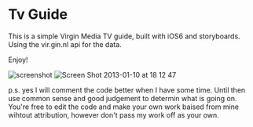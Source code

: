 Tv Guide
=======

This is a simple Virgin Media TV guide, built with iOS6 and storyboards. Using the vir.gin.nl api for the data.

Enjoy!

![screenshot](https://f.cloud.github.com/assets/1190146/57614/db996f7c-5b50-11e2-9247-ecc65c0b3ee3.png)
![Screen Shot 2013-01-10 at 18 12 47](https://f.cloud.github.com/assets/1190146/57621/643a95b8-5b51-11e2-9e3c-814bd75c9858.png)

p.s. yes I will comment the code better when I have some time. Until then use common sense and good judgement to determin what is going on. You're free to edit the code and make your own work baised from mine wihtout attribution, however don't pass my work off as your own.  
